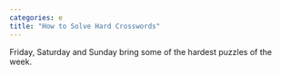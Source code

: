 ```yaml
---
categories: e
title: "How to Solve Hard Crosswords"
---
```

Friday, Saturday and Sunday bring some of the hardest puzzles of the week.